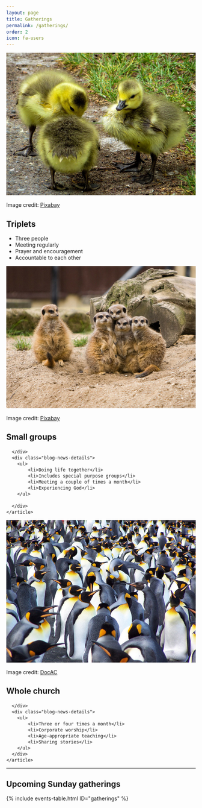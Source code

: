 ```yaml
---
layout: page
title: Gatherings
permalink: /gatherings/
order: 2
icon: fa-users
---
```

<div class="col-md-4">
    <article class="blog-news-single">
      <div class="blog-news-img">
        <img src="/assets/img/april-789600_640.jpg" alt="Three meerkats - Pixabay">
        <p class="img-credit">Image credit: <a href="https://pixabay.com/en/april-chicks-boy-geese-789600/" target="_blank">Pixabay</a></p>
      </div>
      <div class="blog-news-title">
        <h2>Triplets</h2> 
      </div>
      <div class="blog-news-details">
        <ul>
            <li>Three people</li>
            <li>Meeting regularly</li>
            <li>Prayer and encouragement</li>
            <li>Accountable to each other</li>
        </ul>
      </div>
    </article>
</div>
<div class="col-md-4">
    <article class="blog-news-single">
      <div class="blog-news-img">
        <img src="/assets/img/meerkat-164921_640.jpg" alt="Meerkat family group - Pixabay">
         <p class="img-credit">Image credit: <a href="https://pixabay.com/en/meerkat-meerkats-family-group-odd-164921/" target="_blank">Pixabay</a></p>
      </div>
      <div class="blog-news-title">
        <h2>Small groups</h2>
        
      </div>
      <div class="blog-news-details">
        <ul>
            <li>Doing life together</li>
            <li>Includes special purpose groups</li>
            <li>Meeting a couple of times a month</li>
            <li>Experiencing God</li>
        </ul>
        
      </div>
    </article>
</div>
<div class="col-md-4">
    <article class="blog-news-single">
      <div class="blog-news-img">
        <img src="/assets/img/penguins-3544315604_0f10b25572_z.jpg" alt="Whole church">
        <p class="img-credit">Image credit: <a href="https://www.flickr.com/photos/antoinecorbiere/3544315604" target="_blank">DocAC</a></p>
      </div>
      <div class="blog-news-title">
        <h2>Whole church</h2>
        
      </div>
      <div class="blog-news-details">
        <ul>
            <li>Three or four times a month</li>
            <li>Corporate worship</li>
            <li>Age-appropriate teaching</li>
            <li>Sharing stories</li>
        </ul>
      </div>
    </article>
</div>


<hr />

<h2>Upcoming Sunday gatherings</h2>

{% include events-table.html ID="gatherings" %}